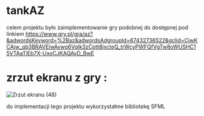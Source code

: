 # tankAZ
celem projektu było zaimplementowanie gry podobnej do dostępnej pod linkiem  https://www.gry.pl/gra/az?&adwordsKeyword=%2Baz&adwordsAdgroupId=67432736522&gclid=CjwKCAjw_qb3BRAVEiwAvwq6Vqlk3zCptt8jxcteQ_trWcyPWFQfVgTw8oWUSHC15VTAaTiEb7X-UxoCJKAQAvD_BwE

# zrzut ekranu z gry :
![Zrzut ekranu (48)](https://user-images.githubusercontent.com/32514126/84967240-c7096c80-b113-11ea-817d-6b4552db6540.png)

do implementacji tego projektu wykorzystałme bibliotekę SFML
